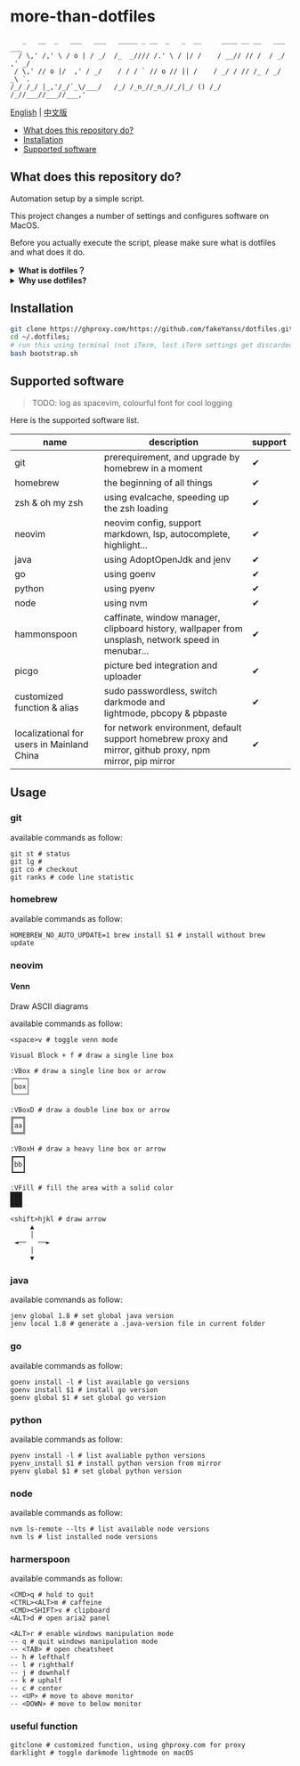 # more-than-dotfiles

```
   _   __  _   ___   ___   _____ _ __  _   _  __     ____ __ __   ___   ___
  / \,' /,' \ / o | / _/  /_  _//// /.' \ / |/ /    / __// // /  / _/ ,' _/
 / \,' // o |/  ,' / _/    / / / ` // o // || /    / _/ / // /_ / _/ _\ `.
/_/ /_/ |_,'/_/`_\/___/   /_/ /_n_//_n_//_/|_/ () /_/  /_//___//___//___,'

```
<!--
```
#    #  ####  #####  ######    ##### #    #   ##   #    #        ###### # #      ######  ####  
##  ## #    # #    # #           #   #    #  #  #  ##   #        #      # #      #      #      
# ## # #    # #    # #####       #   ###### #    # # #  #        #####  # #      #####   ####  
#    # #    # #####  #           #   #    # ###### #  # #    ### #      # #      #           # 
#    # #    # #   #  #           #   #    # #    # #   ##    ### #      # #      #      #    # 
#    #  ####  #    # ######      #   #    # #    # #    #    ### #      # ###### ######  ####
```
-->

[English](readme.md) | [中文版](readme-zh.md)


* [What does this repository do?](#what-does-this-repository-do?)
* [Installation](#installation)
* [Supported software](#supported-software)

## What does this repository do?

Automation setup by a simple script.

This project changes a number of settings and configures software on MacOS.

Before you actually execute the script, please make sure what is dotfiles and what does it do.

<details>
<summary><b>What is dotfiles？</b></summary>

> Dotfiles are important files that will play an integral role in your career as a software developer.

</details>

<details>

<summary><b>Why use dotfiles?</b></summary>

> You spend a sufficient amount of time fine-tuning your setup. You curate configurations and settings that best suit your workflow, aesthetic, and preferences. And you end up with a development environment that helps you, personally, be more productive.
>
> What if after all that time you spent, you now have to switch to a new, different machine? Does that mean you have to start all over again from the beginning?
>
> How would you remember the exact settings and commands you used?
>
> Or what if you have a second machine and you want your set up to be exactly the same on both systems?
>
> One of the main goals of developers is to automate repetitive tasks.
>
> Creating a dotfile repository that is source-controlled and hosted on GitHub will save you time when you want to set up a new computer and install the exact same settings you created for your previous one.
>
> That way all your settings and preferences can be reusable and consistent on other machines.

</details>

## Installation

```bash
git clone https://ghproxy.com/https://github.com/fakeYanss/dotfiles.git --depth=1 ~/.dotfiles
cd ~/.dotfiles;
# run this using terminal (not iTerm, lest iTerm settings get discarded on exit)
bash bootstrap.sh
```

## Supported software

> TODO: log as spacevim, colourful font for cool logging

Here is the supported software list.

| name                                       | description                                                                                              | support |
|--------------------------------------------|----------------------------------------------------------------------------------------------------------|---------|
| git                                        | prerequirement, and upgrade by homebrew in a moment                                                      | ✔       |
| homebrew                                   | the beginning of all things                                                                              | ✔       |
| zsh & oh my zsh                            | using evalcache, speeding up the zsh loading                                                             | ✔       |
| neovim                                     | neovim config, support markdown, lsp, autocomplete, highlight...                                         | ✔       |
| java                                       | using AdoptOpenJdk and jenv                                                                              | ✔       |
| go                                         | using goenv                                                                                              | ✔       |
| python                                     | using pyenv                                                                                              | ✔       |
| node                                       | using nvm                                                                                                | ✔       |
| hammonspoon                                | caffinate, window manager, clipboard history, wallpaper from unsplash, network speed in menubar...       | ✔       |
| picgo                                      | picture bed integration and uploader                                                                     | ✔       |
| customized function & alias                | sudo passwordless, switch darkmode and lightmode, pbcopy & pbpaste                                       | ✔       |
| localizational for users in Mainland China | for network environment, default support homebrew proxy and mirror, github proxy, npm mirror, pip mirror | ✔       |

## Usage

### git

available commands as follow:

```
git st # status
git lg #
git co # checkout
git ranks # code line statistic
```

### homebrew

available commands as follow:

```
HOMEBREW_NO_AUTO_UPDATE=1 brew install $1 # install without brew update
```

### neovim



#### Venn

Draw ASCII diagrams 

available commands as follow:

```
<space>v # toggle venn mode

Visual Block + f # draw a single line box

:VBox # draw a single line box or arrow
┌───┐
│box│
└───┘

:VBoxD # draw a double line box or arrow
╔══╗
║aa║
╚══╝

:VBoxH # draw a heavy line box or arrow
┏━━┓
┃bb┃
┗━━┛

:VFill # fill the area with a solid color
███
███

<shift>hjkl # draw arrow
     ▲
     │
 ◄──   ──►
     │
     ▼
```

### java

available commands as follow:

```
jenv global 1.8 # set global java version
jenv local 1.8 # generate a .java-version file in current folder
```

### go

available commands as follow:

```
goenv install -l # list available go versions
goenv install $1 # install go version
goenv global $1 # set global go version 
```

### python

available commands as follow:

```
pyenv install -l # list avaliable python versions
pyenv_install $1 # install python version from mirror
pyenv global $1 # set global python version
```

### node

available commands as follow:

```
nvm ls-remote --lts # list available node versions
nvm ls # list installed node versions
```

### harmerspoon

available commands as follow:

```
<CMD>q # hold to quit
<CTRL><ALT>m # caffeine
<CMD><SHIFT>v # clipboard
<ALT>d # open aria2 panel

<ALT>r # enable windows manipulation mode
-- q # quit windows manipulation mode
-- <TAB> # open cheatsheet 
-- h # lefthalf
-- l # righthalf
-- j # downhalf
-- k # uphalf
-- c # center
-- <UP> # move to above monitor
-- <DOWN> # move to below monitor
```

### useful function

```
gitclone # customized function, using ghproxy.com for proxy
darklight # toggle darkmode lightmode on macOS
``` 

